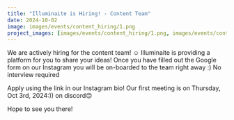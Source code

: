 ```yaml
---
title: "Illuminaite is Hiring! - Content Team"
date: 2024-10-02
image: images/events/content_hiring/1.png
project_images: [images/events/content_hiring/1.png, images/events/content_hiring/2.png, images/events/content_hiring/3.png, images/events/content_hiring/4.png, images/events/content_hiring/5.png, images/events/content_hiring/6.png, images/events/content_hiring/7.png]
---
```


We are actively hiring for the content team! ☺️
Illuminaite is providing a platform for you to share your ideas! Once you have filled out the Google form on our Instagram you will be on-boarded to the team right away :) No interview required

Apply using the link in our Instagram bio!
Our first meeting is on Thursday, Oct 3rd, 2024:)) on discord😊

Hope to see you there!